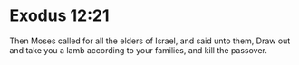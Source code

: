 # Exodus 12:21

Then Moses called for all the elders of Israel, and said unto them, Draw out and take you a lamb according to your families, and kill the passover.